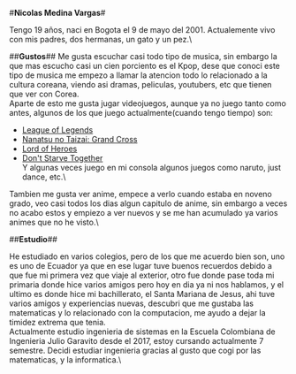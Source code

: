 #**Nicolas Medina Vargas**#


Tengo 19 años, naci en Bogota el 9 de mayo del 2001. Actualemente vivo con mis padres, dos hermanas, un gato y un pez.\

##**Gustos**##
Me gusta escuchar casi todo tipo de musica, sin embargo la que mas escucho casi un cien porciento es el Kpop, dese que conoci este tipo de musica me empezo a llamar la atencion todo lo relacionado a la cultura coreana, viendo asi dramas, peliculas, youtubers, etc que tienen que ver con Corea.\
Aparte de esto me gusta jugar videojuegos, aunque ya no juego tanto como antes, algunos de los que juego actualmente(cuando tengo tiempo) son:
* [League of Legends](https://na.leagueoflegends.com/es-mx/)
* [Nanatsu no Taizai: Grand Cross](https://7dsgc.netmarble.com/es)
* [Lord of Heroes](https://blog-en.lordofheroes.com/)
* [Don't Starve Together](https://www.klei.com/games/dont-starve-together)\
Y algunas veces juego en mi consola algunos juegos como naruto, just dance, etc.\

Tambien me gusta ver anime, empece a verlo cuando estaba en noveno grado, veo casi todos los dias algun capitulo de anime, sin embargo a veces no acabo estos y empiezo a ver nuevos y se me han acumulado ya varios animes que no he visto.\

##**Estudio**##

He estudiado en varios colegios, pero de los que me acuerdo bien son, uno es uno de Ecuador ya que en ese lugar tuve buenos recuerdos debido a que fue mi primera vez que viaje al exterior, otro fue donde pase toda mi primaria donde hice varios amigos pero hoy en dia ya ni nos hablamos, y el ultimo es donde hice mi bachillerato, el Santa Mariana de Jesus, ahi tuve varios amigos y experiencias nuevas, descubri que me gustaba las matematicas y lo relacionado con la computacion, me ayudo a dejar la timidez extrema que tenia.\
Actualmente estudio ingenieria de sistemas en la Escuela Colombiana de Ingenieria Julio Garavito desde el 2017, estoy cursando actualmente 7 semestre. Decidi estudiar ingenieria gracias al gusto que cogi por las matematicas, y la informatica.\

